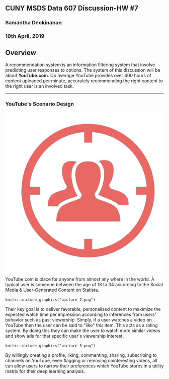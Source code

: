 ## CUNY MSDS Data 607 Discussion-HW #7
### Samantha Deokinanan
### 10th April, 2019

## Overview
A recommendation system is an information filtering system that involve predicting user responses to options. The system of this discussion will be about **YouTube.com**. On average YouTube provides over 400 hours of content uploaded per minute, accurately recommending the right content to the right user is an involved task.

***
### YouTube's Scenario Design
![Targetted User](https://raw.githubusercontent.com/greeneyefirefly/Data607/master/HomeWork/HW7/picture%201.png)

YouTube.com is place for anyone from almost any where in the world. A typical user is someone between the age of 18 to 34 according to the Social Media & User-Generated Content on Statista.

```{r, echo=FALSE, fig.align="center", fig.cap="Key Goals", out.width="20%"}
knitr::include_graphics("picture 2.png")
```

Their key goal is to deliver favorable, personalized content to maximize the expected watch time per impression according to inferences from users' behavior such as past viewership. Simply, if a user watches a video on YouTube then the user can be said to "like" this item. This acts as a rating system. By doing this they can make the user to watch more similar videos and show ads for that specific user's viewership interest.

```{r, echo=FALSE, fig.align="center", fig.cap="How to Accomplish", out.width="23%"}
knitr::include_graphics("picture 3.png")
```

By willingly creating a profile, liking, commenting, sharing, subscribing to channels on YouTube, even flagging or removing uninteresting videos, all can allow users to narrow their preferences which YouTube stores in a utility matrix for their deep learning analysis.
